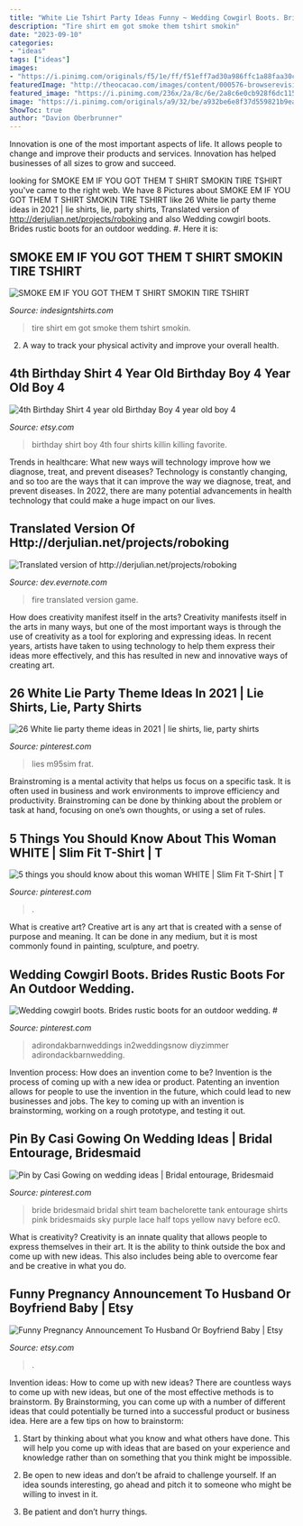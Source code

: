 ```yaml
---
title: "White Lie Tshirt Party Ideas Funny ~ Wedding Cowgirl Boots. Brides Rustic Boots For An Outdoor Wedding. #"
description: "Tire shirt em got smoke them tshirt smokin"
date: "2023-09-10"
categories:
- "ideas"
tags: ["ideas"]
images:
- "https://i.pinimg.com/originals/f5/1e/ff/f51eff7ad30a986ffc1a88faa30cd525.jpg"
featuredImage: "http://theocacao.com/images/content/000576-browserevisions.png"
featured_image: "https://i.pinimg.com/236x/2a/8c/6e/2a8c6e0cb928f6dc11581eeccfb013c1.jpg"
image: "https://i.pinimg.com/originals/a9/32/be/a932be6e8f37d559821b9ea055adad0b.jpg"
ShowToc: true
author: "Davion Oberbrunner"
---
```



Innovation is one of the most important aspects of life. It allows people to change and improve their products and services. Innovation has helped businesses of all sizes to grow and succeed.

	

		
looking for SMOKE EM IF YOU GOT THEM T SHIRT SMOKIN TIRE TSHIRT you've came to the right web. We have 8 Pictures about SMOKE EM IF YOU GOT THEM T SHIRT SMOKIN TIRE TSHIRT like 26 White lie party theme ideas in 2021 | lie shirts, lie, party shirts, Translated version of http://derjulian.net/projects/roboking and also Wedding cowgirl boots. Brides rustic boots for an outdoor wedding. #. Here it is:
		
    
## SMOKE EM IF YOU GOT THEM T SHIRT SMOKIN TIRE TSHIRT

<img loading=lazy src="https://sep.yimg.com/ay/yhst-130514919027186/smoke-em-if-you-got-them-t-shirt-smokin-tire-tshirt-50.gif" onerror="this.onerror=null;this.src='https://tse3.mm.bing.net/th?id=OIP.MufCtEK7J3iUpmE0PMYbIgHaId&amp;pid=15.1';" alt="SMOKE EM IF YOU GOT THEM T SHIRT SMOKIN TIRE TSHIRT">

_Source: indesigntshirts.com_

>tire shirt em got smoke them tshirt smokin. 

	

2. A way to track your physical activity and improve your overall health.

    
## 4th Birthday Shirt 4 Year Old Birthday Boy 4 Year Old Boy 4

<img loading=lazy src="https://img1.etsystatic.com/204/1/14860363/il_fullxfull.1262478927_nqvl.jpg" onerror="this.onerror=null;this.src='https://tse2.mm.bing.net/th?id=OIP.t7RUcvAiqH7D0HBA2DbkmQHaFo&amp;pid=15.1';" alt="4th Birthday Shirt 4 year old Birthday Boy 4 year old boy 4">

_Source: etsy.com_

>birthday shirt boy 4th four shirts killin killing favorite. 

	

Trends in healthcare: What new ways will technology improve how we diagnose, treat, and prevent diseases?
Technology is constantly changing, and so too are the ways that it can improve the way we diagnose, treat, and prevent diseases. In 2022, there are many potential advancements in health technology that could make a huge impact on our lives.

    
## Translated Version Of Http://derjulian.net/projects/roboking

<img loading=lazy src="http://theocacao.com/images/content/000576-browserevisions.png" onerror="this.onerror=null;this.src='https://tse1.mm.bing.net/th?id=OIP.d3wlGKf886hbDl9Zmp96mgHaE6&amp;pid=15.1';" alt="Translated version of http://derjulian.net/projects/roboking">

_Source: dev.evernote.com_

>fire translated version game. 

	

How does creativity manifest itself in the arts?
Creativity manifests itself in the arts in many ways, but one of the most important ways is through the use of creativity as a tool for exploring and expressing ideas. In recent years, artists have taken to using technology to help them express their ideas more effectively, and this has resulted in new and innovative ways of creating art.

    
## 26 White Lie Party Theme Ideas In 2021 | Lie Shirts, Lie, Party Shirts

<img loading=lazy src="https://i.pinimg.com/236x/2a/8c/6e/2a8c6e0cb928f6dc11581eeccfb013c1.jpg" onerror="this.onerror=null;this.src='https://tse4.mm.bing.net/th?id=OIP.Cotor5IPBD-BzaPG5-DVYQAAAA&amp;pid=15.1';" alt="26 White lie party theme ideas in 2021 | lie shirts, lie, party shirts">

_Source: pinterest.com_

>lies m95sim frat. 

	

Brainstroming is a mental activity that helps us focus on a specific task. It is often used in business and work environments to improve efficiency and productivity. Brainstroming can be done by thinking about the problem or task at hand, focusing on one’s own thoughts, or using a set of rules.

    
## 5 Things You Should Know About This Woman WHITE | Slim Fit T-Shirt | T

<img loading=lazy src="https://i.pinimg.com/originals/f5/1e/ff/f51eff7ad30a986ffc1a88faa30cd525.jpg" onerror="this.onerror=null;this.src='https://tse2.mm.bing.net/th?id=OIP.9f-X9CvcxlW6_bSDN-ZcKwHaJ4&amp;pid=15.1';" alt="5 things you should know about this woman WHITE | Slim Fit T-Shirt | T">

_Source: pinterest.com_

>. 

	

What is creative art?
Creative art is any art that is created with a sense of purpose and meaning. It can be done in any medium, but it is most commonly found in painting, sculpture, and poetry.

    
## Wedding Cowgirl Boots. Brides Rustic Boots For An Outdoor Wedding. #

<img loading=lazy src="https://i.pinimg.com/originals/a9/32/be/a932be6e8f37d559821b9ea055adad0b.jpg" onerror="this.onerror=null;this.src='https://tse4.mm.bing.net/th?id=OIP.VOwCryvpco_QdT1DpUEAzwHaLH&amp;pid=15.1';" alt="Wedding cowgirl boots. Brides rustic boots for an outdoor wedding. #">

_Source: pinterest.com_

>adirondakbarnweddings in2weddingsnow diyzimmer adirondackbarnwedding. 

	

Invention process: How does an invention come to be?
Invention is the process of coming up with a new idea or product. Patenting an invention allows for people to use the invention in the future, which could lead to new businesses and jobs. The key to coming up with an invention is brainstorming, working on a rough prototype, and testing it out.

    
## Pin By Casi Gowing On Wedding Ideas | Bridal Entourage, Bridesmaid

<img loading=lazy src="https://i.pinimg.com/originals/6b/2f/38/6b2f387528a82ce539df347cae15a471.jpg" onerror="this.onerror=null;this.src='https://tse3.mm.bing.net/th?id=OIP.FPiF5UvMd-ergmyNFBHThQHaFj&amp;pid=15.1';" alt="Pin by Casi Gowing on wedding ideas | Bridal entourage, Bridesmaid">

_Source: pinterest.com_

>bride bridesmaid bridal shirt team bachelorette tank entourage shirts pink bridesmaids sky purple lace half tops yellow navy before ec0. 

	

What is creativity?
Creativity is an innate quality that allows people to express themselves in their art. It is the ability to think outside the box and come up with new ideas. This also includes being able to overcome fear and be creative in what you do.

    
## Funny Pregnancy Announcement To Husband Or Boyfriend Baby | Etsy

<img loading=lazy src="https://i.etsystatic.com/18218494/r/il/97fcdd/2156448788/il_794xN.2156448788_n9h0.jpg" onerror="this.onerror=null;this.src='https://tse2.mm.bing.net/th?id=OIP.XYYKgzozQVfdenx_2ncr1AHaJh&amp;pid=15.1';" alt="Funny Pregnancy Announcement To Husband Or Boyfriend Baby | Etsy">

_Source: etsy.com_

>. 

	

Invention ideas: How to come up with new ideas?
There are countless ways to come up with new ideas, but one of the most effective methods is to brainstorm. By Brainstorming, you can come up with a number of different ideas that could potentially be turned into a successful product or business idea. Here are a few tips on how to brainstorm:
1. Start by thinking about what you know and what others have done. This will help you come up with ideas that are based on your experience and knowledge rather than on something that you think might be impossible.

2. Be open to new ideas and don’t be afraid to challenge yourself. If an idea sounds interesting, go ahead and pitch it to someone who might be willing to invest in it.

3. Be patient and don’t hurry things.

